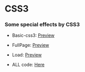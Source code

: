 # CSS3

 ### Some special effects by CSS3

* Basic-css3:
[Preview](https://guohjia.github.io/CSS3/basic.html)

* FullPage:
[Preview](https://guohjia.github.io/CSS3/FullPage-css3.html)

* Load:
[Preview](https://guohjia.github.io/CSS3/load.html)

* ALL code:
[Here](https://github.com/Guohjia/CSS3.html)
